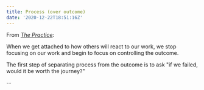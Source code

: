 ```yaml
---
title: Process (over outcome)
date: '2020-12-22T18:51:16Z'
---
```


From _[The Practice](../the-practice):_

When we get attached to how others will react to our work, we stop focusing on our work and begin to focus on controlling the outcome.

The first step of separating process from the outcome is to ask "if we failed, would it be worth the journey?"

--
